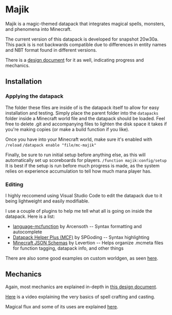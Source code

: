 # Majik
Majik is a magic-themed datapack that integrates magical spells, monsters, and phenomena into Minecraft.

The current version of this datapack is developed for snapshot 20w30a.
This pack is is not backwards compatible due to differences in entity names and NBT format found in different versions.

There is a [design document](https://docs.google.com/document/d/1j-iPhK4cPNGycPWhLUA-r3WZAGMvpzdokSlk-_Y4-Z0/edit?usp=sharing) for it as well, indicating progress and mechanics.

## Installation
### Applying the datapack
The folder these files are inside of is the datapack itself to allow for easy installation and testing.
Simply place the parent folder into the `datapacks` folder inside a Minecraft world file and the datapack should be loaded.
Feel free to delete .git and accompanying files to lighten the disk space it takes if you're making copies (or make a build function if you like).

Once you have into your Minecraft world, make sure it's enabled with `/reload` `/datapack enable "file/mc-majik"`

Finally, be sure to run initial setup before anything else, as this will automatically set up scoreboards for players.
`/function majik:config/setup`
It is best if the setup is run before much progress is made, as the system relies on experience accumulation to tell how much mana player has.

### Editing
I highly reccomend using Visual Studio Code to edit the datapack due to it being lightweight and easily modifiable.

I use a couple of plugins to help me tell what all is going on inside the datapack. Here is a list:
- [language-mcfunction](https://marketplace.visualstudio.com/items?itemName=arcensoth.language-mcfunction) by Arcensoth
-- Syntax formatting and autocomplete
- [Datapack Helper Plus (MCF)](https://marketplace.visualstudio.com/items?itemName=SPGoding.datapack-language-server) by SPGoding
-- Syntax highlighting
- [Minecraft JSON Schemas](https://marketplace.visualstudio.com/items?itemName=Levertion.mcjson) by Levertion
-- Helps organize .mcmeta files for function tagging, datapack info, and other things

There are also some good examples on custom worldgen, as seen [here](https://gist.github.com/RainWarrior/2c32848aad78910a3ca148b82c91f7c2).

## Mechanics
Again, most mechanics are explained in-depth in [this design document](https://docs.google.com/document/d/1j-iPhK4cPNGycPWhLUA-r3WZAGMvpzdokSlk-_Y4-Z0/edit?usp=sharing).

[Here](https://youtu.be/C57bnuo85qg) is a video explaining the very basics of spell crafting and casting.

Magical flux and some of its uses are explained [here](https://youtu.be/Q1WIZRJ2aM0).
